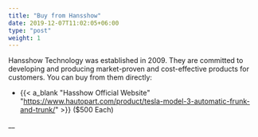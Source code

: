 ```yaml
---
title: "Buy from Hansshow"
date: 2019-12-07T11:02:05+06:00
type: "post"
weight: 1
---
```


Hansshow Technology was established in 2009. They are committed to developing and producing market-proven and cost-effective products for customers. You can buy from them directly:
* {{< a_blank "Hasshow Official Website" "https://www.hautopart.com/product/tesla-model-3-automatic-frunk-and-trunk/" >}} ($500 Each)

__